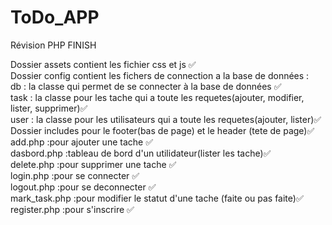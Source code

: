 # ToDo_APP
Révision PHP
FINISH <br>

Dossier assets contient les fichier css et js ✅ <br>
Dossier config contient les fichers de connection a la base de données :<br>
  db : la classe qui permet de se connecter à la base de données ✅<br>
  task : la classe pour les tache qui a toute les requetes(ajouter, modifier, lister, supprimer)✅<br>
  user : la classe pour les utilisateurs qui a toute les requetes(ajouter, lister)✅<br>
Dossier includes pour le footer(bas de page) et le header (tete de page)✅<br>
add.php :pour ajouter une tache ✅<br>
dasbord.php :tableau de bord d'un utilidateur(lister les tache)✅<br>
delete.php :pour supprimer une tache ✅<br>
login.php :pour se connecter ✅<br>
logout.php :pour se deconnecter ✅<br>
mark_task.php :pour modifier le statut d'une tache (faite ou pas faite)✅<br>
register.php :pour s'inscrire ✅<br>
